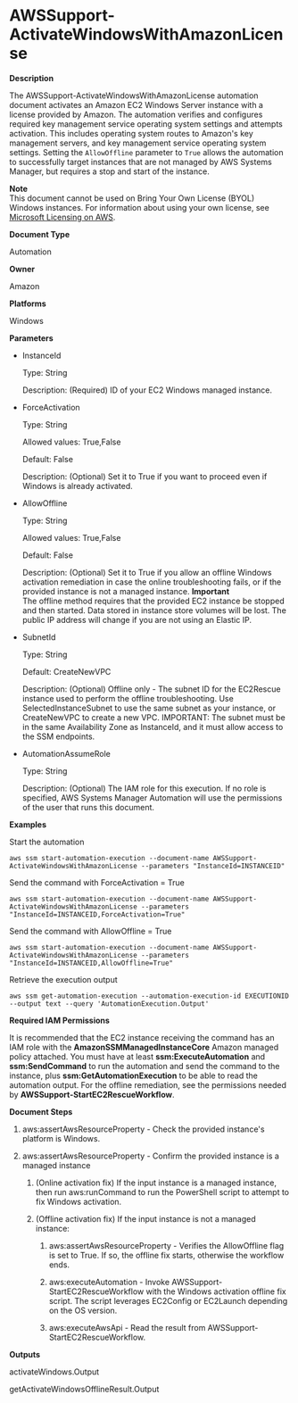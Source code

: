 # AWSSupport\-ActivateWindowsWithAmazonLicense<a name="automation-awssupport-activatewindowswithamazonlicense"></a>

 **Description** 

The AWSSupport\-ActivateWindowsWithAmazonLicense automation document activates an Amazon EC2 Windows Server instance with a license provided by Amazon\. The automation verifies and configures required key management service operating system settings and attempts activation\. This includes operating system routes to Amazon's key management servers, and key management service operating system settings\. Setting the `AllowOffline` parameter to `True` allows the automation to successfully target instances that are not managed by AWS Systems Manager, but requires a stop and start of the instance\.

**Note**  
This document cannot be used on Bring Your Own License \(BYOL\) Windows instances\. For information about using your own license, see [Microsoft Licensing on AWS](https://aws.amazon.com/windows/resources/licensing/)\. 

 **Document Type** 

Automation

 **Owner** 

Amazon

 **Platforms** 

Windows

 **Parameters** 
+ InstanceId

  Type: String

  Description: \(Required\) ID of your EC2 Windows managed instance\.
+ ForceActivation

  Type: String

  Allowed values: True,False

  Default: False

  Description: \(Optional\) Set it to True if you want to proceed even if Windows is already activated\.
+ AllowOffline

  Type: String

  Allowed values: True,False

  Default: False

  Description: \(Optional\) Set it to True if you allow an offline Windows activation remediation in case the online troubleshooting fails, or if the provided instance is not a managed instance\.
**Important**  
The offline method requires that the provided EC2 instance be stopped and then started\. Data stored in instance store volumes will be lost\. The public IP address will change if you are not using an Elastic IP\.
+ SubnetId

  Type: String

  Default: CreateNewVPC

  Description: \(Optional\) Offline only \- The subnet ID for the EC2Rescue instance used to perform the offline troubleshooting\. Use SelectedInstanceSubnet to use the same subnet as your instance, or CreateNewVPC to create a new VPC\. IMPORTANT: The subnet must be in the same Availability Zone as InstanceId, and it must allow access to the SSM endpoints\.
+ AutomationAssumeRole

  Type: String

  Description: \(Optional\) The IAM role for this execution\. If no role is specified, AWS Systems Manager Automation will use the permissions of the user that runs this document\.

 **Examples** 

Start the automation

```
aws ssm start-automation-execution --document-name AWSSupport-ActivateWindowsWithAmazonLicense --parameters "InstanceId=INSTANCEID"
```

Send the command with ForceActivation = True

```
aws ssm start-automation-execution --document-name AWSSupport-ActivateWindowsWithAmazonLicense --parameters "InstanceId=INSTANCEID,ForceActivation=True"
```

Send the command with AllowOffline = True

```
aws ssm start-automation-execution --document-name AWSSupport-ActivateWindowsWithAmazonLicense --parameters "InstanceId=INSTANCEID,AllowOffline=True"
```

Retrieve the execution output

```
aws ssm get-automation-execution --automation-execution-id EXECUTIONID --output text --query 'AutomationExecution.Output'
```

 **Required IAM Permissions** 

It is recommended that the EC2 instance receiving the command has an IAM role with the **AmazonSSMManagedInstanceCore** Amazon managed policy attached\. You must have at least **ssm:ExecuteAutomation** and **ssm:SendCommand** to run the automation and send the command to the instance, plus **ssm:GetAutomationExecution** to be able to read the automation output\. For the offline remediation, see the permissions needed by **AWSSupport\-StartEC2RescueWorkflow**\.

 **Document Steps** 

1. aws:assertAwsResourceProperty \- Check the provided instance's platform is Windows\.

1. aws:assertAwsResourceProperty \- Confirm the provided instance is a managed instance

   1. \(Online activation fix\) If the input instance is a managed instance, then run aws:runCommand to run the PowerShell script to attempt to fix Windows activation\.

   1. \(Offline activation fix\) If the input instance is not a managed instance:

      1. aws:assertAwsResourceProperty \- Verifies the AllowOffline flag is set to True\. If so, the offline fix starts, otherwise the workflow ends\.

      1. aws:executeAutomation \- Invoke AWSSupport\-StartEC2RescueWorkflow with the Windows activation offline fix script\. The script leverages EC2Config or EC2Launch depending on the OS version\.

      1. aws:executeAwsApi \- Read the result from AWSSupport\-StartEC2RescueWorkflow\.

 **Outputs** 

activateWindows\.Output

getActivateWindowsOfflineResult\.Output